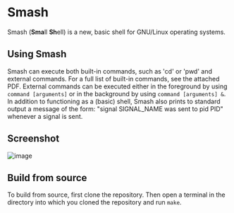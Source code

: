 # Smash
 
Smash (**Sma**ll **Sh**ell) is a new, basic shell for GNU/Linux operating systems. 

## Using Smash

Smash can execute both built-in commands, such as 'cd' or 'pwd' and external commands. For a full list of built-in commands, see the attached PDF. External commands can be executed either in the foreground by using `command [arguments]` or in the background by using `command [arguments] &`. In addition to functioning as a (basic) shell, Smash also prints to standard output a message of the form: "signal SIGNAL_NAME was sent to pid PID" whenever a signal is sent.

## Screenshot

![image](https://user-images.githubusercontent.com/47844685/130352460-629080e3-5035-466b-9ed2-1761ee457009.png)

## Build from source

To build from source, first clone the repository. Then open a terminal in the directory into which you cloned the repository and run `make`.
